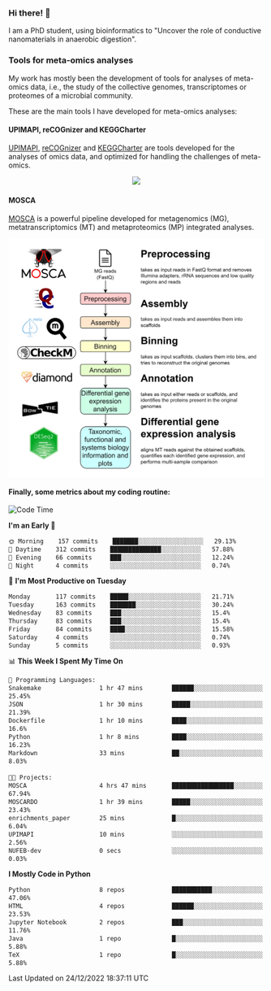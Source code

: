 ### Hi there! 👋

I am a PhD student, using bioinformatics to "Uncover the role of conductive nanomaterials in anaerobic digestion".

### Tools for meta-omics analyses

My work has mostly been the development of tools for analyses of meta-omics data, i.e., the study of the collective genomes, transcriptomes or proteomes of a microbial community.

These are the main tools I have developed for meta-omics analyses:

#### UPIMAPI, reCOGnizer and KEGGCharter

[UPIMAPI](https://github.com/iquasere/UPIMAPI), [reCOGnizer](https://github.com/iquasere/reCOGnizer) and [KEGGCharter](https://github.com/iquasere/KEGGCharter) are tools developed for the analyses of omics data, and optimized for handling the challenges of meta-omics.

<p align="center">
    <img src="assets/annotation_paper.png">
</p>

#### MOSCA

[MOSCA](https://github.com/iquasere/MOSCA) is a powerful pipeline developed for metagenomics (MG), metatranscriptomics (MT) and metaproteomics (MP) integrated analyses.

<p align="center">
    <img src="assets/mosca_workflow.png" align="center" width="700">
</p>


#### Finally, some metrics about my coding routine:

<!--START_SECTION:waka-->
![Code Time](http://img.shields.io/badge/Code%20Time-421%20hrs%2042%20mins-blue)

**I'm an Early 🐤** 

```text
🌞 Morning    157 commits    ███████░░░░░░░░░░░░░░░░░░   29.13% 
🌆 Daytime    312 commits    ██████████████░░░░░░░░░░░   57.88% 
🌃 Evening    66 commits     ███░░░░░░░░░░░░░░░░░░░░░░   12.24% 
🌙 Night      4 commits      ░░░░░░░░░░░░░░░░░░░░░░░░░   0.74%

```
📅 **I'm Most Productive on Tuesday** 

```text
Monday       117 commits    █████░░░░░░░░░░░░░░░░░░░░   21.71% 
Tuesday      163 commits    ███████░░░░░░░░░░░░░░░░░░   30.24% 
Wednesday    83 commits     ███░░░░░░░░░░░░░░░░░░░░░░   15.4% 
Thursday     83 commits     ███░░░░░░░░░░░░░░░░░░░░░░   15.4% 
Friday       84 commits     ████░░░░░░░░░░░░░░░░░░░░░   15.58% 
Saturday     4 commits      ░░░░░░░░░░░░░░░░░░░░░░░░░   0.74% 
Sunday       5 commits      ░░░░░░░░░░░░░░░░░░░░░░░░░   0.93%

```


📊 **This Week I Spent My Time On** 

```text
💬 Programming Languages: 
Snakemake                1 hr 47 mins        ██████░░░░░░░░░░░░░░░░░░░   25.45% 
JSON                     1 hr 30 mins        █████░░░░░░░░░░░░░░░░░░░░   21.39% 
Dockerfile               1 hr 10 mins        ████░░░░░░░░░░░░░░░░░░░░░   16.6% 
Python                   1 hr 8 mins         ████░░░░░░░░░░░░░░░░░░░░░   16.23% 
Markdown                 33 mins             ██░░░░░░░░░░░░░░░░░░░░░░░   8.03%

🐱‍💻 Projects: 
MOSCA                    4 hrs 47 mins       █████████████████░░░░░░░░   67.94% 
MOSCARDO                 1 hr 39 mins        █████░░░░░░░░░░░░░░░░░░░░   23.43% 
enrichments_paper        25 mins             █░░░░░░░░░░░░░░░░░░░░░░░░   6.04% 
UPIMAPI                  10 mins             ░░░░░░░░░░░░░░░░░░░░░░░░░   2.56% 
NUFEB-dev                0 secs              ░░░░░░░░░░░░░░░░░░░░░░░░░   0.03%

```

**I Mostly Code in Python** 

```text
Python                   8 repos             ███████████░░░░░░░░░░░░░░   47.06% 
HTML                     4 repos             ██████░░░░░░░░░░░░░░░░░░░   23.53% 
Jupyter Notebook         2 repos             ███░░░░░░░░░░░░░░░░░░░░░░   11.76% 
Java                     1 repo              █░░░░░░░░░░░░░░░░░░░░░░░░   5.88% 
TeX                      1 repo              █░░░░░░░░░░░░░░░░░░░░░░░░   5.88%

```



 Last Updated on 24/12/2022 18:37:11 UTC
<!--END_SECTION:waka-->

